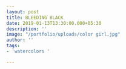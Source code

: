 ```yaml
---
layout: post
title: BLEEDING BLACK
date: 2019-01-13T13:30:00.000+05:30
description: ''
image: "/portfolio/uploads/color girl.jpg"
author: ''
tags:
- 'watercolors '

---
```

